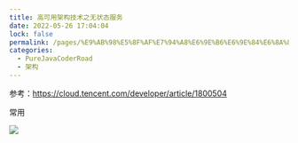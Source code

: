 ```yaml
---
title: 高可用架构技术之无状态服务
date: 2022-05-26 17:04:04
lock: false
permalink: /pages/%E9%AB%98%E5%8F%AF%E7%94%A8%E6%9E%B6%E6%9E%84%E6%8A%80%E6%9C%AF%E4%B9%8B%E6%97%A0%E7%8A%B6%E6%80%81%E6%9C%8D%E5%8A%A1
categories: 
  - PureJavaCoderRoad
  - 架构
---
```

参考：https://cloud.tencent.com/developer/article/1800504



常用

![](F:\笔记\PureJavaCoderRoad（Java基础教程）\docs\articles\架构\picture\image-20220302135109186.png)